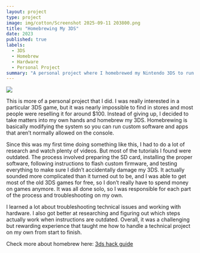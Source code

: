 ```yaml
---
layout: project
type: project
image: img/cotton/Screenshot 2025-09-11 203800.png
title: "Homebrewing My 3DS"
date: 2023
published: true
labels:
  - 3DS
  - Homebrew
  - Hardware
  - Personal Project
summary: "A personal project where I homebrewed my Nintendo 3DS to run custom software and apps."
---
```


<img class="img-fluid" src="../img/3ds/3ds-screenshot.png">

This is more of a personal project that I did. I was really interested in a particular 3DS game, but it was nearly impossible to find in stores and most people were reselling it for around $100. Instead of giving up, I decided to take matters into my own hands and homebrew my 3DS. Homebrewing is basically modifying the system so you can run custom software and apps that aren’t normally allowed on the console.  

Since this was my first time doing something like this, I had to do a lot of research and watch plenty of videos. But most of the tutorials I found were outdated. The process involved preparing the SD card, installing the proper software, following instructions to flash custom firmware, and testing everything to make sure I didn’t accidentally damage my 3DS. It actually sounded more complicated than it turned out to be, and I was able to get most of the old 3DS games for free, so I don’t really have to spend money on games anymore. It was all done solo, so I was responsible for each part of the process and troubleshooting on my own.  

I learned a lot about troubleshooting technical issues and working with hardware. I also got better at researching and figuring out which steps actually work when instructions are outdated. Overall, it was a challenging but rewarding experience that taught me how to handle a technical project on my own from start to finish.
 

Check more about homebrew here: <a href="https://3ds.hacks.guide/get-started.html"> 3ds hack guide</a>

